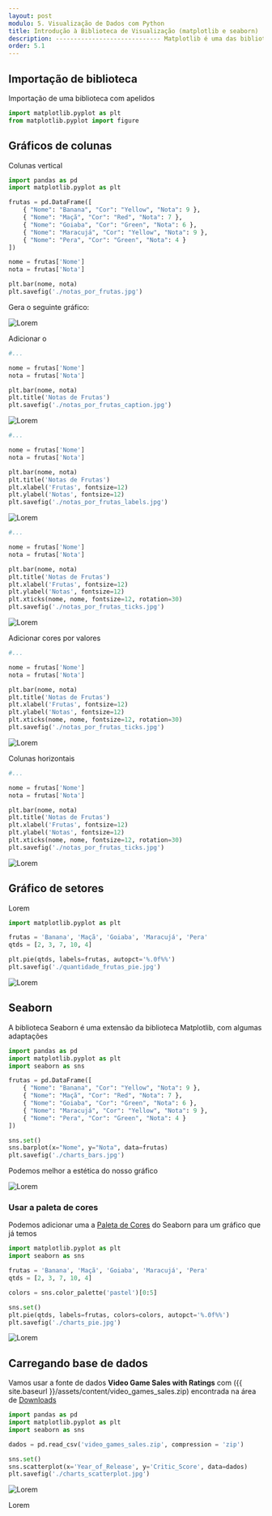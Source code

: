 ```yaml
---
layout: post
modulo: 5. Visualização de Dados com Python
title: Introdução à Biblioteca de Visualização (matplotlib e seaborn)
description: ----------------------------- Matplotlib é uma das bibliotecas mais populares em Python para criação de gráficos e visualizações de dados. Ela fornece uma ampla variedade de recursos para criar gráficos estáticos, interativos e personalizáveis, o que a torna uma ferramenta essencial para qualquer pessoa que trabalhe com análise de dados, cientistas de dados, pesquisadores, engenheiros e profissionais de visualização de dados
order: 5.1
---
```


## Importação de biblioteca

Importação de uma biblioteca com apelidos

```python
import matplotlib.pyplot as plt
from matplotlib.pyplot import figure
```

## Gráficos de colunas

Colunas vertical

```python
import pandas as pd
import matplotlib.pyplot as plt

frutas = pd.DataFrame([
    { "Nome": "Banana", "Cor": "Yellow", "Nota": 9 },
    { "Nome": "Maçã", "Cor": "Red", "Nota": 7 },
    { "Nome": "Goiaba", "Cor": "Green", "Nota": 6 },
    { "Nome": "Maracujá", "Cor": "Yellow", "Nota": 9 },
    { "Nome": "Pera", "Cor": "Green", "Nota": 4 }
])

nome = frutas['Nome']
nota = frutas['Nota']

plt.bar(nome, nota)
plt.savefig('./notas_por_frutas.jpg')
```

Gera o seguinte gráfico:

![Lorem](/assets/figs/notas_por_frutas.jpg)

Adicionar o

```python
#...

nome = frutas['Nome']
nota = frutas['Nota']

plt.bar(nome, nota)
plt.title('Notas de Frutas')
plt.savefig('./notas_por_frutas_caption.jpg')
```

![Lorem](/assets/figs/notas_por_frutas_caption.jpg)

```python
#...

nome = frutas['Nome']
nota = frutas['Nota']

plt.bar(nome, nota)
plt.title('Notas de Frutas')
plt.xlabel('Frutas', fontsize=12)
plt.ylabel('Notas', fontsize=12)
plt.savefig('./notas_por_frutas_labels.jpg')
```

![Lorem](/assets/figs/notas_por_frutas_labels.jpg)

```python
#...

nome = frutas['Nome']
nota = frutas['Nota']

plt.bar(nome, nota)
plt.title('Notas de Frutas')
plt.xlabel('Frutas', fontsize=12)
plt.ylabel('Notas', fontsize=12)
plt.xticks(nome, nome, fontsize=12, rotation=30)
plt.savefig('./notas_por_frutas_ticks.jpg')
```

![Lorem](/assets/figs/notas_por_frutas_ticks.jpg)

Adicionar cores por valores

```python
#...

nome = frutas['Nome']
nota = frutas['Nota']

plt.bar(nome, nota)
plt.title('Notas de Frutas')
plt.xlabel('Frutas', fontsize=12)
plt.ylabel('Notas', fontsize=12)
plt.xticks(nome, nome, fontsize=12, rotation=30)
plt.savefig('./notas_por_frutas_ticks.jpg')
```

![Lorem](/assets/figs/notas_por_frutas_colors.jpg)

Colunas horizontais

```python
#...

nome = frutas['Nome']
nota = frutas['Nota']

plt.bar(nome, nota)
plt.title('Notas de Frutas')
plt.xlabel('Frutas', fontsize=12)
plt.ylabel('Notas', fontsize=12)
plt.xticks(nome, nome, fontsize=12, rotation=30)
plt.savefig('./notas_por_frutas_ticks.jpg')
```

![Lorem](/assets/figs/notas_por_frutas_horizontal.jpg)

## Gráfico de setores

Lorem

```python
import matplotlib.pyplot as plt

frutas = 'Banana', 'Maçã', 'Goiaba', 'Maracujá', 'Pera'
qtds = [2, 3, 7, 10, 4]

plt.pie(qtds, labels=frutas, autopct='%.0f%%')
plt.savefig('./quantidade_frutas_pie.jpg')
```

![Lorem](/assets/figs/quantidade_frutas_pie.jpg)

## Seaborn

A biblioteca Seaborn é uma extensão da biblioteca Matplotlib, com algumas adaptações

```python
import pandas as pd
import matplotlib.pyplot as plt
import seaborn as sns

frutas = pd.DataFrame([
    { "Nome": "Banana", "Cor": "Yellow", "Nota": 9 },
    { "Nome": "Maçã", "Cor": "Red", "Nota": 7 },
    { "Nome": "Goiaba", "Cor": "Green", "Nota": 6 },
    { "Nome": "Maracujá", "Cor": "Yellow", "Nota": 9 },
    { "Nome": "Pera", "Cor": "Green", "Nota": 4 }
])

sns.set()
sns.barplot(x="Nome", y="Nota", data=frutas)
plt.savefig('./charts_bars.jpg')
```

Podemos melhor a estética do nosso gráfico

![Lorem](/assets/figs/charts_bars.jpg)

### Usar a paleta de cores

Podemos adicionar uma a [Paleta de Cores](https://seaborn.pydata.org/tutorial/color_palettes.html) do Seaborn para um gráfico que já temos

```python
import matplotlib.pyplot as plt
import seaborn as sns

frutas = 'Banana', 'Maçã', 'Goiaba', 'Maracujá', 'Pera'
qtds = [2, 3, 7, 10, 4]

colors = sns.color_palette('pastel')[0:5]

sns.set()
plt.pie(qtds, labels=frutas, colors=colors, autopct='%.0f%%')
plt.savefig('./charts_pie.jpg')
```

![Lorem](/assets/figs/charts_pie.jpg)

## Carregando base de dados

Vamos usar a fonte de dados **Video Game Sales with Ratings** com ({{ site.baseurl }}/assets/content/video_games_sales.zip) encontrada na área de [Downloads](/downloads)

```python
import pandas as pd
import matplotlib.pyplot as plt
import seaborn as sns

dados = pd.read_csv('video_games_sales.zip', compression = 'zip')

sns.set()
sns.scatterplot(x='Year_of_Release', y='Critic_Score', data=dados)
plt.savefig('./charts_scatterplot.jpg')
```

![Lorem](/assets/figs/charts_scatterplot.jpg)

Lorem